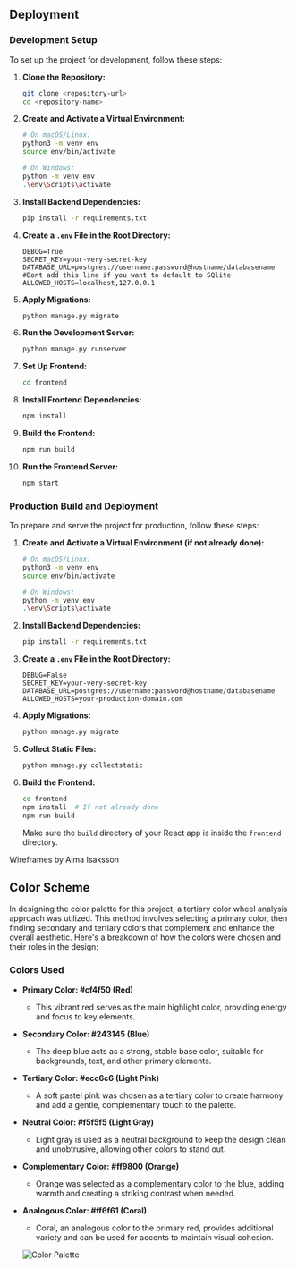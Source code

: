 ## Deployment

### Development Setup

To set up the project for development, follow these steps:

1. **Clone the Repository:**

    ```bash
    git clone <repository-url>
    cd <repository-name>
    ```

2. **Create and Activate a Virtual Environment:**

    ```bash
    # On macOS/Linux:
    python3 -m venv env
    source env/bin/activate

    # On Windows:
    python -m venv env
    .\env\Scripts\activate
    ```

3. **Install Backend Dependencies:**

    ```bash
    pip install -r requirements.txt
    ```

4. **Create a `.env` File in the Root Directory:**

    ```plaintext
    DEBUG=True
    SECRET_KEY=your-very-secret-key
    DATABASE_URL=postgres://username:password@hostname/databasename #Dont add this line if you want to default to SQlite
    ALLOWED_HOSTS=localhost,127.0.0.1
    ```

5. **Apply Migrations:**

    ```bash
    python manage.py migrate
    ```

6. **Run the Development Server:**

    ```bash
    python manage.py runserver
    ```

7. **Set Up Frontend:**

    ```bash
    cd frontend
    ```

8. **Install Frontend Dependencies:**

    ```bash
    npm install
    ```

9. **Build the Frontend:**

    ```bash
    npm run build
    ```

10. **Run the Frontend Server:**

    ```bash
    npm start
    ```

### Production Build and Deployment

To prepare and serve the project for production, follow these steps:

1. **Create and Activate a Virtual Environment (if not already done):**

    ```bash
    # On macOS/Linux:
    python3 -m venv env
    source env/bin/activate

    # On Windows:
    python -m venv env
    .\env\Scripts\activate
    ```

2. **Install Backend Dependencies:**

    ```bash
    pip install -r requirements.txt
    ```

3. **Create a `.env` File in the Root Directory:**

    ```plaintext
    DEBUG=False
    SECRET_KEY=your-very-secret-key
    DATABASE_URL=postgres://username:password@hostname/databasename
    ALLOWED_HOSTS=your-production-domain.com
    ```

4. **Apply Migrations:**

    ```bash
    python manage.py migrate
    ```

5. **Collect Static Files:**

    ```bash
    python manage.py collectstatic
    ```

6. **Build the Frontend:**

    ```bash
    cd frontend
    npm install  # If not already done
    npm run build
    ```

    Make sure the `build` directory of your React app is inside the `frontend` directory.

Wireframes by Alma Isaksson

## Color Scheme

In designing the color palette for this project, a tertiary color wheel analysis approach was utilized. This method involves selecting a primary color, then finding secondary and tertiary colors that complement and enhance the overall aesthetic. Here's a breakdown of how the colors were chosen and their roles in the design:

### Colors Used

- **Primary Color: #cf4f50 (Red)**
  - This vibrant red serves as the main highlight color, providing energy and focus to key elements.
  
- **Secondary Color: #243145 (Blue)**
  - The deep blue acts as a strong, stable base color, suitable for backgrounds, text, and other primary elements.
  
- **Tertiary Color: #ecc6c6 (Light Pink)**
  - A soft pastel pink was chosen as a tertiary color to create harmony and add a gentle, complementary touch to the palette.
  
- **Neutral Color: #f5f5f5 (Light Gray)**
  - Light gray is used as a neutral background to keep the design clean and unobtrusive, allowing other colors to stand out.
  
- **Complementary Color: #ff9800 (Orange)**
  - Orange was selected as a complementary color to the blue, adding warmth and creating a striking contrast when needed.
  
- **Analogous Color: #ff6f61 (Coral)**
  - Coral, an analogous color to the primary red, provides additional variety and can be used for accents to maintain visual cohesion.

  ![Color Palette](https://res.cloudinary.com/dgvipn16a/image/upload/v1716555532/colorscheme_f1exrx.png)
